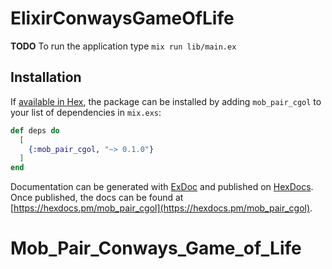 # ElixirConwaysGameOfLife

**TODO**
To run the application type `mix run lib/main.ex`

## Installation

If [available in Hex](https://hex.pm/docs/publish), the package can be installed
by adding `mob_pair_cgol` to your list of dependencies in `mix.exs`:

```elixir
def deps do
  [
    {:mob_pair_cgol, "~> 0.1.0"}
  ]
end
```

Documentation can be generated with [ExDoc](https://github.com/elixir-lang/ex_doc)
and published on [HexDocs](https://hexdocs.pm). Once published, the docs can
be found at [https://hexdocs.pm/mob_pair_cgol](https://hexdocs.pm/mob_pair_cgol).
# Mob_Pair_Conways_Game_of_Life
